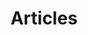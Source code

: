---
title: "Articles"
description: '"What people say, what people do, and what they say they do are entirely different things." - Margaret Mead'
quote: '"What people say, what people do, and what they say they do are entirely different things." - Margaret Mead'
data: "articles"
# featured_image: "articles.jpg"
# hero_image: "articles.jpg"
# hero_alt: "The best articles for user interface and user experience design."
weight: 3
draft: true
---